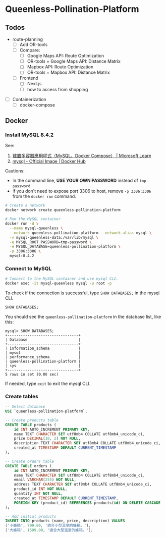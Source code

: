 # Queenless-Pollination-Platform

## Todos

- route-planning
    - [ ] Add OR-tools
    - [ ] Compare:
        - [ ] Google Maps API: Route Optimization
        - [ ] OR-tools + Google Maps API: Distance Matrix
        - [ ] Mapbox API: Route Optimization
        - [ ] OR-tools + Mapbox API: Distance Matrix
    - [ ] Frontend
        - [ ] Next.js
        - [ ] how to access from shopping
- [ ] Containerization
    - [ ] docker-compose

## Docker

### Install MySQL 8.4.2
See:
1. [建置多容器應用程式（MySQL、Docker Compose） | Microsoft Learn](https://learn.microsoft.com/zh-tw/visualstudio/docker/tutorials/tutorial-multi-container-app-mysql#prerequisites)
2. [mysql - Official Image | Docker Hub](https://hub.docker.com/_/mysql)

Cautions:
- In the command line, **USE YOUR OWN PASSWORD** instead of `tmp-password`.
- If you don't need to expose port 3306 to host, remove `-p 3306:3306` from the `docker run` command.

```bash
# Create a network
docker network create queenless-pollination-platform

# Run the MySQL container
docker run -d \
  --name mysql-queenless \
  --network queenless-pollination-platform --network-alias mysql \
  -v mysql-queenless-data:/var/lib/mysql \
  -e MYSQL_ROOT_PASSWORD=tmp-password \
  -e MYSQL_DATABASE=queenless-pollination-platform \
  -p 3306:3306 \
  mysql:8.4.2
```

### Connect to MySQL

```bash
# Connect to the MySQL container and use mysql CLI.
docker exec -it mysql-queenless mysql -u root -p
```

To check if the connection is successful, type `SHOW DATABASES;` in the mysql CLI.
```sql
SHOW DATABASES;
```

You should see the `queenless-pollination-platform` in the database list, like this:
```text
mysql> SHOW DATABASES;
+--------------------------------+
| Database                       |
+--------------------------------+
| information_schema             |
| mysql                          |
| performance_schema             |
| queenless-pollination-platform |
| sys                            |
+--------------------------------+
5 rows in set (0.00 sec)
```

If needed, type `exit` to exit the mysql CLI.

### Create tables

```sql
-- Select database
USE `queenless-pollination-platform`;

-- Create products table
CREATE TABLE products (
    id INT AUTO_INCREMENT PRIMARY KEY,
    name TEXT CHARACTER SET utf8mb4 COLLATE utf8mb4_unicode_ci,
    price DECIMAL(10, 2) NOT NULL,
    description TEXT CHARACTER SET utf8mb4 COLLATE utf8mb4_unicode_ci,
    created_at TIMESTAMP DEFAULT CURRENT_TIMESTAMP
);

-- Create orders table
CREATE TABLE orders (
    id INT AUTO_INCREMENT PRIMARY KEY,
    name TEXT CHARACTER SET utf8mb4 COLLATE utf8mb4_unicode_ci,
    email VARCHAR(255) NOT NULL,
    address TEXT CHARACTER SET utf8mb4 COLLATE utf8mb4_unicode_ci,
    product_id INT NOT NULL,
    quantity INT NOT NULL,
    created_at TIMESTAMP DEFAULT CURRENT_TIMESTAMP,
    FOREIGN KEY (product_id) REFERENCES products(id) ON DELETE CASCADE
);

-- Add initial products
INSERT INTO products (name, price, description) VALUES
('小蜂箱', 799.00, '適合小型溫室的蜂箱。'),
('大蜂箱', 1599.00, '適合大型溫室的蜂箱。');
```
